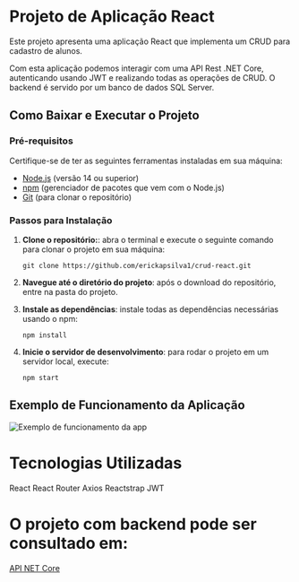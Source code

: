 # Projeto de Aplicação React 

Este projeto apresenta uma aplicação React que implementa um CRUD para cadastro de alunos. 

Com esta aplicação podemos interagir com uma API Rest .NET Core, autenticando usando JWT e realizando todas as operações de CRUD. O backend é servido por um banco de dados SQL Server. 

## Como Baixar e Executar o Projeto

### Pré-requisitos
Certifique-se de ter as seguintes ferramentas instaladas em sua máquina:
- [Node.js](https://nodejs.org/en/download/) (versão 14 ou superior)
- [npm](https://www.npmjs.com/) (gerenciador de pacotes que vem com o Node.js)
- [Git](https://git-scm.com/) (para clonar o repositório)

### Passos para Instalação

1. **Clone o repositório:**: abra o terminal e execute o seguinte comando para clonar o projeto em sua máquina:

   ```
   git clone https://github.com/erickapsilva1/crud-react.git
   ```

2. **Navegue até o diretório do projeto**: após o download do repositório, entre na pasta do projeto. 
   
3. **Instale as dependências**: instale todas as dependências necessárias usando o npm:

   ```
   npm install
   ```

4. **Inicie o servidor de desenvolvimento**: para rodar o projeto em um servidor local, execute:

   ```
   npm start
   ```

## Exemplo de Funcionamento da Aplicação

![Exemplo de funcionamento da app](https://i.giphy.com/media/v1.Y2lkPTc5MGI3NjExeHA3c29obHE3bzU3azBidHJnYXZnMmdkdTVyYmpucHU2OGFjYjVvaSZlcD12MV9pbnRlcm5hbF9naWZfYnlfaWQmY3Q9Zw/rkPb7EUCpIDBsTTrlC/giphy.gif)

# Tecnologias Utilizadas
React
React Router
Axios
Reactstrap
JWT

# O projeto com backend pode ser consultado em: 

[API NET Core](https://github.com/erickapsilva1/api-netcore.git)

